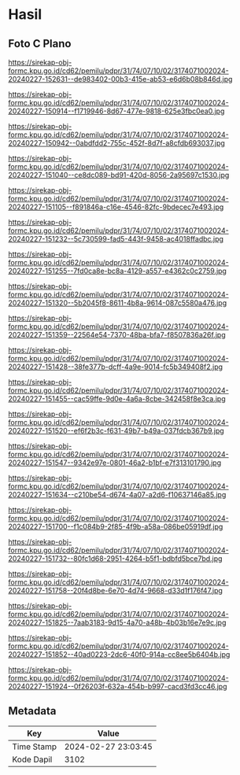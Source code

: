 # Hasil

## Foto C Plano

https://sirekap-obj-formc.kpu.go.id/cd62/pemilu/pdpr/31/74/07/10/02/3174071002024-20240227-152631--de983402-00b3-415e-ab53-e6d6b08b846d.jpg

https://sirekap-obj-formc.kpu.go.id/cd62/pemilu/pdpr/31/74/07/10/02/3174071002024-20240227-150914--f1719946-8d67-477e-9818-625e3fbc0ea0.jpg

https://sirekap-obj-formc.kpu.go.id/cd62/pemilu/pdpr/31/74/07/10/02/3174071002024-20240227-150942--0abdfdd2-755c-452f-8d7f-a8cfdb693037.jpg

https://sirekap-obj-formc.kpu.go.id/cd62/pemilu/pdpr/31/74/07/10/02/3174071002024-20240227-151040--ce8dc089-bd91-420d-8056-2a95697c1530.jpg

https://sirekap-obj-formc.kpu.go.id/cd62/pemilu/pdpr/31/74/07/10/02/3174071002024-20240227-151105--f891846a-c16e-4546-82fc-9bdecec7e493.jpg

https://sirekap-obj-formc.kpu.go.id/cd62/pemilu/pdpr/31/74/07/10/02/3174071002024-20240227-151232--5c730599-fad5-443f-9458-ac4018ffadbc.jpg

https://sirekap-obj-formc.kpu.go.id/cd62/pemilu/pdpr/31/74/07/10/02/3174071002024-20240227-151255--7fd0ca8e-bc8a-4129-a557-e4362c0c2759.jpg

https://sirekap-obj-formc.kpu.go.id/cd62/pemilu/pdpr/31/74/07/10/02/3174071002024-20240227-151320--5b2045f8-8611-4b8a-9614-087c5580a476.jpg

https://sirekap-obj-formc.kpu.go.id/cd62/pemilu/pdpr/31/74/07/10/02/3174071002024-20240227-151359--22564e54-7370-48ba-bfa7-f8507836a26f.jpg

https://sirekap-obj-formc.kpu.go.id/cd62/pemilu/pdpr/31/74/07/10/02/3174071002024-20240227-151428--38fe377b-dcff-4a9e-9014-fc5b349408f2.jpg

https://sirekap-obj-formc.kpu.go.id/cd62/pemilu/pdpr/31/74/07/10/02/3174071002024-20240227-151455--cac59ffe-9d0e-4a6a-8cbe-342458f8e3ca.jpg

https://sirekap-obj-formc.kpu.go.id/cd62/pemilu/pdpr/31/74/07/10/02/3174071002024-20240227-151520--ef6f2b3c-f631-49b7-b49a-037fdcb367b9.jpg

https://sirekap-obj-formc.kpu.go.id/cd62/pemilu/pdpr/31/74/07/10/02/3174071002024-20240227-151547--9342e97e-0801-46a2-b1bf-e7f313101790.jpg

https://sirekap-obj-formc.kpu.go.id/cd62/pemilu/pdpr/31/74/07/10/02/3174071002024-20240227-151634--c210be54-d674-4a07-a2d6-f10637146a85.jpg

https://sirekap-obj-formc.kpu.go.id/cd62/pemilu/pdpr/31/74/07/10/02/3174071002024-20240227-151700--f1c084b9-2f85-4f9b-a58a-086be05919df.jpg

https://sirekap-obj-formc.kpu.go.id/cd62/pemilu/pdpr/31/74/07/10/02/3174071002024-20240227-151732--80fc1d68-2951-4264-b5f1-bdbfd5bce7bd.jpg

https://sirekap-obj-formc.kpu.go.id/cd62/pemilu/pdpr/31/74/07/10/02/3174071002024-20240227-151758--20f4d8be-6e70-4d74-9668-d33d1f176f47.jpg

https://sirekap-obj-formc.kpu.go.id/cd62/pemilu/pdpr/31/74/07/10/02/3174071002024-20240227-151825--7aab3183-9d15-4a70-a48b-4b03b16e7e9c.jpg

https://sirekap-obj-formc.kpu.go.id/cd62/pemilu/pdpr/31/74/07/10/02/3174071002024-20240227-151852--40ad0223-2dc6-40f0-914a-cc8ee5b6404b.jpg

https://sirekap-obj-formc.kpu.go.id/cd62/pemilu/pdpr/31/74/07/10/02/3174071002024-20240227-151924--0f26203f-632a-454b-b997-cacd3fd3cc46.jpg


## Metadata

| Key        | Value               |
| ---------- | ------------------- |
| Time Stamp | 2024-02-27 23:03:45 |
| Kode Dapil | 3102                |



